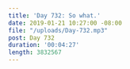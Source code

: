 ```yaml
---
title: 'Day 732: So what.'
date: 2019-01-21 10:27:00 -08:00
file: "/uploads/Day-732.mp3"
post: Day 732
duration: '00:04:27'
length: 3832567
---
```


